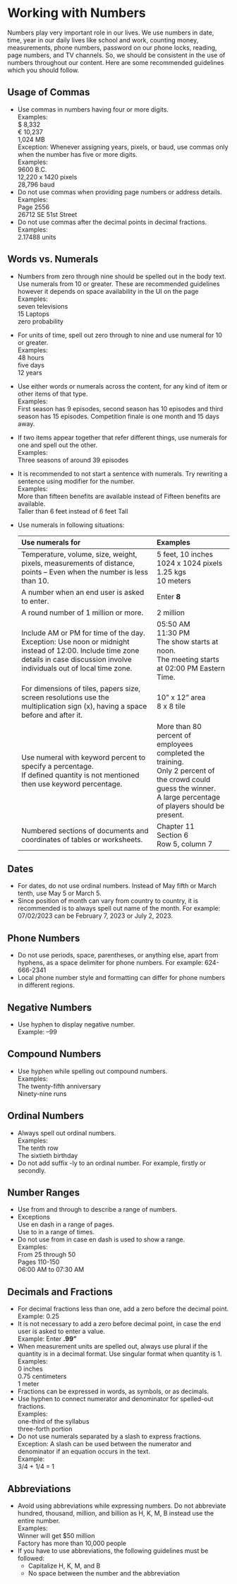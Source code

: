 # Working with Numbers
Numbers play very important role in our lives. We use numbers in date, time, year in our daily lives like school and work, counting money, measurements, phone numbers, password on our phone locks, reading, page numbers, and TV channels. 
So, we should be consistent in the use of numbers throughout our content. Here are some recommended guidelines which you should follow.
## Usage of Commas
* Use commas in numbers having four or more digits.  
    Examples:  
    $ 8,332  
    € 10,237  
    1,024 MB  
    Exception: Whenever assigning years, pixels, or baud, use commas only when the number has five or more digits.  
    Examples:  
    9600 B.C.  
    12,220 x 1420 pixels  
    28,796 baud
* Do not use commas when providing page numbers or address details.  
    Examples:  
    Page 2556  
    26712 SE 51st Street
* Do not use commas after the decimal points in decimal fractions.  
    Examples:  
    2.17488 units
## Words vs. Numerals
* Numbers from zero through nine should be spelled out in the body text.  
    Use numerals from 10 or greater. These are recommended guidelines however it depends on space availability in the UI on the page  
    Examples:  
    seven televisions  
    15 Laptops  
    zero probability 
* For units of time, spell out zero through to nine and use numeral for 10 or greater.  
    Examples:  
    48 hours  
    five days  
    12 years
* Use either words or numerals across the content, for any kind of item or other items of that type.  
    Examples:  
    First season has 9 episodes, second season has 10 episodes and third season has 15 episodes.
    Competition finale is one month and 15 days away.
* If two items appear together that refer different things, use numerals for one and spell out the other.  
    Examples:  
    Three seasons of around 39 episodes
* It is recommended to not start a sentence with numerals. Try rewriting a sentence using modifier for the number.  
    Examples:  
    More than fifteen benefits are available instead of Fifteen benefits are available.  
    Taller than 6 feet instead of 6 feet Tall
* Use numerals in following situations:

    |Use numerals for|Examples|
    |:---|:---|
    |Temperature, volume, size, weight, pixels, measurements of distance, points – Even when the number is less than 10.|5 feet, 10 inches <br>1024 x 1024 pixels <br>1.25 kgs <br>10 meters|
    |A number when an end user is asked to enter.|Enter **8**|
    |A round number of 1 million or more.|2 million|
    |Include AM or PM for time of the day.<br>Exception: Use noon or midnight instead of 12:00. Include time zone details in case discussion involve individuals out of local time zone.|05:50 AM <br>11:30 PM <br>The show starts at noon. <br>The meeting starts at 02:00 PM Eastern Time.|
    |For dimensions of tiles, papers size, screen resolutions use the multiplication sign (x), having a space before and after it.|10” x 12” area <br>8 x 8 tile|
    |Use numeral with keyword percent to specify a percentage. <br>If defined quantity is not mentioned then use keyword percentage.|More than 80 percent of employees completed the training. <br> Only 2 percent of the crowd could guess the winner. <br>A large percentage of players should be present.|
    |Numbered sections of documents and coordinates of tables or worksheets.|Chapter 11 <br>Section 6 <br>Row 5, column 7|
    
## Dates
* For dates, do not use ordinal numbers. Instead of May fifth or March tenth, use May 5 or March 5.
* Since position of month can vary from country to country, it is recommended is to always spell out name of the month.
    For example: 07/02/2023 can be February 7, 2023 or July 2, 2023.
## Phone Numbers  
* Do not use periods, space, parentheses, or anything else, apart from hyphens, as a space delimiter for phone numbers.
    For example: 624-666-2341
* Local phone number style and formatting can differ for phone numbers in different regions.
## Negative Numbers 
* Use hyphen to display negative number.  
    Example: –99
## Compound Numbers
* Use hyphen while spelling out compound numbers.  
    Examples:  
    The twenty-fifth anniversary  
    Ninety-nine runs
## Ordinal Numbers 
* Always spell out ordinal numbers.  
    Examples:  
    The tenth row  
    The sixtieth birthday
* Do not add suffix -ly to an ordinal number. For example, firstly or secondly.
## Number Ranges
* Use from and through to describe a range of numbers.
* Exceptions  
    Use en dash in a range of pages.  
    Use to in a range of times.
* Do not use from in case en dash is used to show a range.  
    Examples:  
    From 25 through 50  
    Pages 110-150  
    06:00 AM to 07:30 AM
## Decimals and Fractions
* For decimal fractions less than one, add a zero before the decimal point.  
Example: 0.25
* It is not necessary to add a zero before decimal point, in case the end user is asked to enter a value.  
Example: Enter **.99”**
* When measurement units are spelled out, always use plural  if the quantity is in a decimal format. Use singular format when quantity is 1.  
    Examples:  
    0 inches  
    0.75 centimeters  
    1 meter
* Fractions can be expressed in words, as symbols, or as decimals.
* Use hyphen to connect numerator and denominator for spelled-out fractions.  
    Examples:  
    one-third of the syllabus  
    three-forth portion
* Do not use numerals separated by a slash to express fractions.  
    Exception: A slash can be used between the numerator and denominator if an equation occurs in the text.  
    Example:  
    3/4 + 1/4 = 1
## Abbreviations 
* Avoid using abbreviations while expressing numbers. Do not abbreviate hundred, thousand, million, and billion as H, K, M, B instead use the entire number.  
Examples:  
Winner will get $50 million  
Factory has more than 10,000 people
* If you have to use abbreviations, the following guidelines must be followed:
    * Capitalize H, K, M, and B
    * No space between the number and the abbreviation





